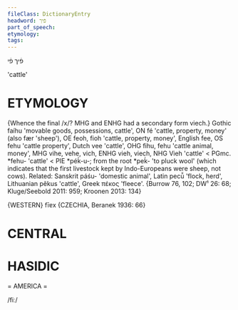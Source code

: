 ```yaml
---
fileClass: DictionaryEntry
headword: פֿיך
part_of_speech: 
etymology: 
tags: 
---
```

פֿיך
פֿי

'cattle'

ETYMOLOGY
===========
{Whence the final /x/? MHG and ENHG had a secondary form viech.}
Gothic faíhu 'movable goods, possessions, cattle', ON fé 'cattle, property, money' (also fær 'sheep'), OE feoh, fioh 'cattle, property, money', English fee, OS fehu 'cattle property', Dutch vee 'cattle', OHG fihu, fehu 'cattle animal, money', MHG vihe, vehe, vich, ENHG vieh, viech, NHG Vieh 'cattle' < PGmc. *fehu- 'cattle' < PIE *péḱ-u-; from the root *peḱ- 'to pluck wool' (which indicates that the first livestock kept by Indo-Europeans were sheep, not cows). 
Related: Sanskrit páśu- 'domestic animal', Latin pecū̆ 'flock, herd', Lithuanian pẽkus 'cattle', Greek πέκος 'fleece'.
{Burrow 76, 102; DW¹ 26: 68; Kluge/Seebold 2011: 959; Kroonen 2013: 134}

{WESTERN}
fīɐx {CZECHIA, Beranek 1936: 66}

CENTRAL
========

HASIDIC
=======
= AMERICA = 

/fiː/